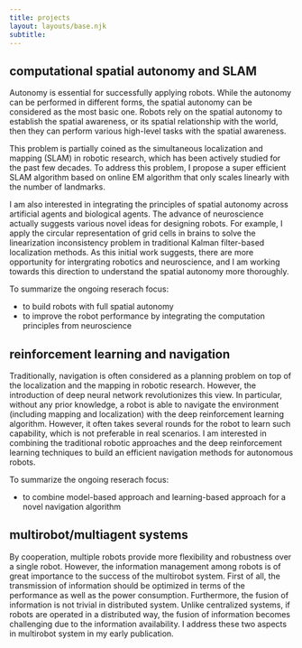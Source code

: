 ```yaml
---
title: projects
layout: layouts/base.njk
subtitle: 
---
```


## computational spatial autonomy and SLAM

Autonomy is essential for successfully applying robots. While the autonomy can be performed in different forms, the spatial autonomy can be considered as the most basic one. Robots rely on the spatial autonomy to establish the spatial awareness, or its spatial relationship with the world, then they can perform various high-level tasks with the spatial awareness.

This problem is partially coined as the simultaneous localization and mapping (SLAM) in robotic research, which has been actively studied for the past few decades. To address this problem, I propose a super efficient SLAM algorithm based on online EM algorithm that only scales linearly with the number of landmarks.

I am also interested in integrating the principles of spatial autonomy across artificial agents and biological agents. The advance of neuroscience actually suggests various novel ideas for designing robots. For example, I apply the circular representation of grid cells in brains to solve the linearization inconsistency problem in traditional Kalman filter-based localization methods. As this initial work suggests, there are more opportunity for intergrating robotics and neuroscience, and I am working towards this direction to understand the spatial autonomy more thoroughly.

To summarize the ongoing reserach focus:
   - to build robots with full spatial autonomy
   - to improve the robot performance by integrating the computation principles from neuroscience 



## reinforcement learning and navigation

Traditionally, navigation is often considered as a planning problem on top of the localization and the mapping in robotic research. However, the introduction of deep neural network revolutionizes this view. In particular, without any prior knowledge, a robot is able to navigate the environment (including mapping and localization) with the deep reinforcement learning algorithm. However, it often takes several rounds for the robot to learn such capability, which is not preferable in real scenarios. I am interested in combining the traditional robotic approaches and the deep reinforcement learning techniques to build an efficient navigation methods for autonomous robots.

To summarize the ongoing reserach focus:
   - to combine model-based approach and learning-based approach for a novel navigation algorithm


## multirobot/multiagent systems

By cooperation, multiple robots provide more flexibility and robustness over a single robot. However, the information management among robots is of great importance to the success of the multirobot system. First of all, the transmission of information should be optimized in terms of the performance as well as the power consumption. Furthermore, the fusion of information is not trivial in distributed system. Unlike centralized systems, if robots are operated in a distributed way, the fusion of information becomes challenging due to the information availability. I address these two aspects in multirobot system in my early publication.